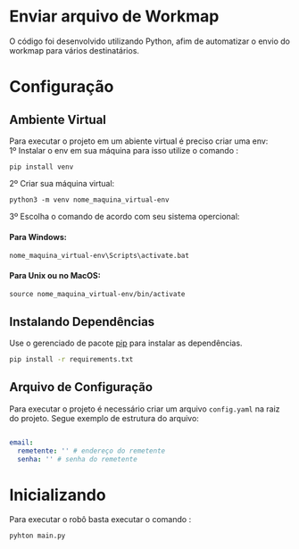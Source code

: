 # Enviar arquivo de Workmap 
O código foi desenvolvido utilizando Python, afim de automatizar o envio do workmap para vários destinatários.
  

# Configuração

## Ambiente Virtual
Para executar o projeto em um abiente virtual é preciso criar uma env:
<br>
1º Instalar o env em sua máquina para isso utilize o comando :
```
pip install venv
```
2º Criar sua máquina virtual:
```
python3 -m venv nome_maquina_virtual-env
```
3º Escolha o comando de acordo com seu sistema opercional:
#### Para Windows:
```
nome_maquina_virtual-env\Scripts\activate.bat
```
#### Para Unix ou no MacOS:
```
source nome_maquina_virtual-env/bin/activate
```

## Instalando Dependências
Use o gerenciado de pacote [pip](https://pip.pypa.io/en/stable/) para instalar as dependências.
```bash
pip install -r requirements.txt
```

## Arquivo de Configuração
Para executar o projeto é necessário criar um arquivo `config.yaml` na raiz do projeto. Segue exemplo de estrutura do arquivo:

```yaml

email:
  remetente: '' # endereço do remetente
  senha: '' # senha do remetente

```

# Inicializando

Para executar o robô basta executar o comando :

```
pyhton main.py
